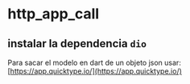# http_app_call

## instalar la dependencia ``` dio ```
Para sacar el modelo en dart de un objeto json usar:
[https://app.quicktype.io/](https://app.quicktype.io/)
